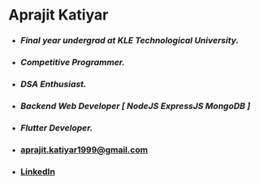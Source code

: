 # Aprajit Katiyar
- ### *Final year undergrad at KLE Technological University.*
- ### *Competitive Programmer.*
- ### *DSA Enthusiast.*
- ### *Backend Web Developer [ NodeJS ExpressJS MongoDB ]*
- ### *Flutter Developer.*
- ### aprajit.katiyar1999@gmail.com
- ### [LinkedIn](https://www.linkedin.com/in/AprajitKatiyar/)


<!--
**AprajitKatiyar/AprajitKatiyar** is a ✨ _special_ ✨ repository because its `README.md` (this file) appears on your GitHub profile.

Here are some ideas to get you started:

- 🔭 I’m currently working on ...
- 🌱 I’m currently learning ...
- 👯 I’m looking to collaborate on ...
- 🤔 I’m looking for help with ...
- 💬 Ask me about ...
- 📫 How to reach me: ...
- 😄 Pronouns: ...
- ⚡ Fun fact: ...
-->
